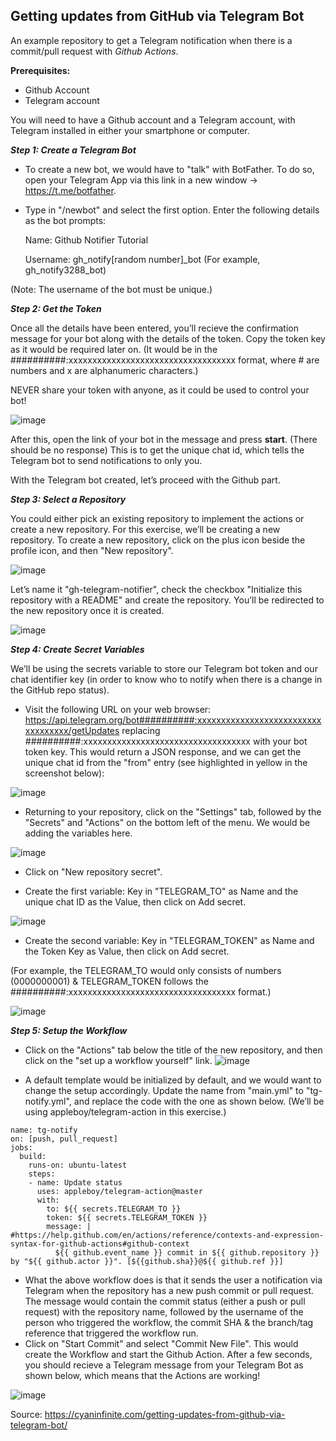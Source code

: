 Getting updates from GitHub via Telegram Bot
------------------------------------------------
An example repository to get a Telegram notification when there is a commit/pull request with *Github Actions*.

**Prerequisites:**
- Github Account
- Telegram account

You will need to have a Github account and a Telegram account, with Telegram installed in either your smartphone or computer.

**_Step 1: Create a Telegram Bot_**

- To create a new bot, we would have to "talk" with BotFather. To do so, open your Telegram App via this link in a new window -> https://t.me/botfather.
- Type in "/newbot" and select the first option. Enter the following details as the bot prompts:

	Name: Github Notifier Tutorial
	
	Username: gh_notify[random number]_bot        (For example, gh_notify3288_bot)

(Note: The username of the bot must be unique.)

**_Step 2: Get the Token_**

Once all the details have been entered, you’ll recieve the confirmation message for your bot along with the details of the token. Copy the token key as it would be required later on. (It would be in the ##########:xxxxxxxxxxxxxxxxxxxxxxxxxxxxxxxxxxx format, where # are numbers and x are alphanumeric characters.)

NEVER share your token with anyone, as it could be used to control your bot!

![image](https://user-images.githubusercontent.com/93770122/171029567-8e7bc150-5ba6-40c6-89b2-fb76a54087ce.png)


After this, open the link of your bot in the message and press **start**. (There should be no response) This is to get the unique chat id, which tells the Telegram bot to send notifications to only you.

With the Telegram bot created, let’s proceed with the Github part.

**_Step 3: Select a Repository_**

You could either pick an existing repository to implement the actions or create a new repository. For this exercise, we’ll be creating a new repository. To create a new repository, click on the plus icon beside the profile icon, and then "New repository".

![image](https://user-images.githubusercontent.com/93770122/171030386-96019f18-ccbc-4fd3-a82a-2d572c1a3fed.png)

Let’s name it "gh-telegram-notifier", check the checkbox "Initialize this repository with a README" and create the repository. You’ll be redirected to the new repository once it is created.

![image](https://user-images.githubusercontent.com/93770122/171030459-b7b06fbd-3c0b-4480-9aea-41d36d1839eb.png)

**_Step 4: Create Secret Variables_**

We’ll be using the secrets variable to store our Telegram bot token and our chat identifier key (in order to know who to notify when there is a change in the GitHub repo status). 

- Visit the following URL on your web browser: https://api.telegram.org/bot##########:xxxxxxxxxxxxxxxxxxxxxxxxxxxxxxxxxxx/getUpdates replacing ##########:xxxxxxxxxxxxxxxxxxxxxxxxxxxxxxxxxxx with your bot token key. This would return a JSON response, and we can get the unique chat id from the "from" entry (see highlighted in yellow in the screenshot below):

![image](https://user-images.githubusercontent.com/93770122/171032960-eb045c84-714a-47bd-a789-c1bab4a0e7f4.png)

- Returning to your repository, click on the "Settings" tab, followed by the "Secrets" and "Actions" on the bottom left of the menu. We would be adding the variables here.

![image](https://user-images.githubusercontent.com/93770122/171033663-988755de-7555-4061-b494-e3780819dd4a.png)

- Click on "New repository secret".

- Create the first variable: Key in "TELEGRAM_TO" as Name and the unique chat ID as the Value, then click on Add secret.

![image](https://user-images.githubusercontent.com/93770122/171034249-65169ee7-13dc-420c-a3e9-88a682d642ef.png)

- Create the second variable: Key in "TELEGRAM_TOKEN" as Name and the Token Key as Value, then click on Add secret.

(For example, the TELEGRAM_TO would only consists of numbers (0000000001) & TELEGRAM_TOKEN follows the ##########:xxxxxxxxxxxxxxxxxxxxxxxxxxxxxxxxxxx format.)

![image](https://user-images.githubusercontent.com/93770122/171034535-09f5445e-91e7-4248-aaa9-24561b97de2d.png)

**_Step 5: Setup the Workflow_**

- Click on the "Actions" tab below the title of the new repository, and then click on the "set up a workflow yourself" link.
![image](https://user-images.githubusercontent.com/93770122/171080042-abb8567c-97e4-4979-95ed-e790422d2508.png)


- A default template would be initialized by default, and we would want to change the setup accordingly. Update the name from "main.yml" to "tg-notify.yml", and replace the code with the one as shown below. (We’ll be using appleboy/telegram-action in this exercise.) 

````
name: tg-notify
on: [push, pull_request]
jobs:
  build:
    runs-on: ubuntu-latest
    steps:
    - name: Update status
      uses: appleboy/telegram-action@master
      with:
        to: ${{ secrets.TELEGRAM_TO }}
        token: ${{ secrets.TELEGRAM_TOKEN }}
        message: |  #https://help.github.com/en/actions/reference/contexts-and-expression-syntax-for-github-actions#github-context
          ${{ github.event_name }} commit in ${{ github.repository }} by "${{ github.actor }}". [${{github.sha}}@${{ github.ref }}]

````

- What the above workflow does is that it sends the user a notification via Telegram when the repository has a new push commit or pull request. The message would contain the commit status (either a push or pull request) with the repository name, followed by the username of the person who triggered the workflow, the commit SHA & the branch/tag reference that triggered the workflow run.
- Click on "Start Commit" and select "Commit New File". This would create the Workflow and start the Github Action. After a few seconds, you should recieve a Telegram message from your Telegram Bot as shown below, which means that the Actions are working!

![image](https://user-images.githubusercontent.com/93770122/171035850-0e679887-2b93-4409-9e63-41d329335902.png)


Source: https://cyaninfinite.com/getting-updates-from-github-via-telegram-bot/
